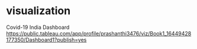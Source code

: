 # visualization
Covid-19 India Dashboard 
https://public.tableau.com/app/profile/prashanthi3476/viz/Book1_16449428177350/Dashboard1?publish=yes
